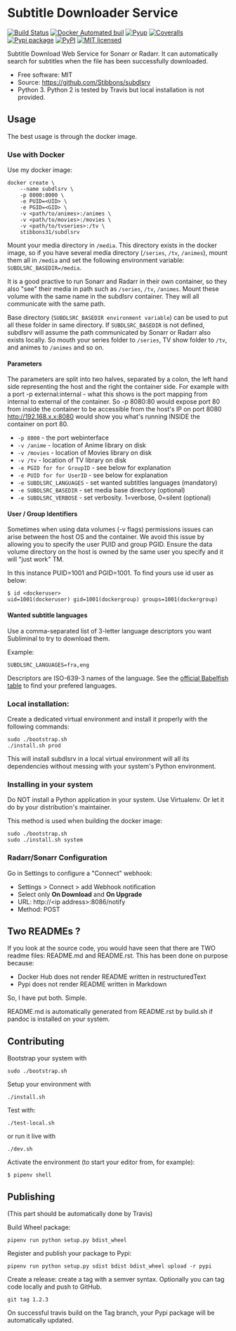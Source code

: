 <!-- [//]: # (!!!!!!!!!!!!!!!!!!!!!!!!!!!!!!!!!!!!!!!!!!!!!!!!!!!!!!!!!!!!!!!!!!!!!!!!!!!!!!!!!!!!!!!!!!)
[//]: # (           This file is automatically generated by 'build.sh' if 'pandoc' is installed.   )
[//]: # (                                                                                          )
[//]: # (                                   Edit 'README.rst' instead !                            )
[//]: # (!!!!!!!!!!!!!!!!!!!!!!!!!!!!!!!!!!!!!!!!!!!!!!!!!!!!!!!!!!!!!!!!!!!!!!!!!!!!!!!!!!!!!!!!!!) -->
Subtitle Downloader Service
===========================

[![Build
Status](https://travis-ci.org/Stibbons/subdlsrv.svg?branch=master)](https://travis-ci.org/Stibbons/subdlsrv)
[![Docker Automated
buil](https://img.shields.io/docker/build/stibbons31/subdlsrv.svg)](https://hub.docker.com/r/stibbons31/subdlsrv/builds/)
[![Pyup](https://pyup.io/repos/github/Stibbons/subdlsrv/shield.svg)](https://pyup.io/repos/github/Stibbons/subdlsrv/)
[![Coveralls](https://coveralls.io/repos/github/Stibbons/subdlsrv/badge.svg)](https://coveralls.io/github/Stibbons/subdlsrv)
[![Pypi
package](https://badge.fury.io/py/subdlsrv.svg)](https://pypi.python.org/pypi/subdlsrv/)
[![PyPI](https://img.shields.io/pypi/stibbons/subdlsrv.svg)](https://pypi.python.org/pypi/subdlsrv/)
[![MIT
licensed](https://img.shields.io/badge/license-MIT-blue.svg)](./LICENSE)

Subtitle Download Web Service for Sonarr or Radarr. It can automatically
search for subtitles when the file has been successfully downloaded.

-   Free software: MIT
-   Source: <https://github.com/Stibbons/subdlsrv>
-   Python 3. Python 2 is tested by Travis but local installation is not
    provided.

Usage
-----

The best usage is through the docker image.

### Use with Docker

Use my docker image:

    docker create \
        --name subdlsrv \
        -p 8000:8000 \
        -e PUID=<UID> \
        -e PGID=<GID> \
        -v <path/to/animes>:/animes \
        -v <path/to/movies>:/movies \
        -v <path/to/tvseries>:/tv \
        stibbons31/subdlsrv

Mount your media directory in `/media`. This directory exists in the
docker image, so if you have several media directory (`/series`, `/tv`,
`/animes`), mount them all in `/media` and set the following environment
variable: `SUBDLSRC_BASEDIR=/media`.

It is a good practive to run Sonarr and Radarr in their own container,
so they also "see" their media in path such as `/series`, `/tv`,
`/animes`. Mount these volume with the same name in the subdlsrv
container. They will all communicate with the same path.

Base directory (`SUBDLSRC_BASEDIR environment variable`) can be used to
put all these folder in same directory. If `SUBDLSRC_BASEDIR` is not
defined, subdlsrv will assume the path communicated by Sonarr or Radarr
also exists locally. So mouth your series folder to `/series`, TV show
folder to `/tv`, and animes to `/animes` and so on.

#### Parameters

The parameters are split into two halves, separated by a colon, the left
hand side representing the host and the right the container side. For
example with a port -p external:internal - what this shows is the port
mapping from internal to external of the container. So -p 8080:80 would
expose port 80 from inside the container to be accessible from the
host's IP on port 8080 <http://192.168.x.x:8080> would show you what's
running INSIDE the container on port 80.

-   `-p 8000` - the port webinterface
-   `-v /anime` - location of Anime library on disk
-   `-v /movies` - location of Movies library on disk
-   `-v /tv` - location of TV library on disk
-   `-e PGID for for GroupID` - see below for explanation
-   `-e PUID for for UserID` - see below for explanation
-   `-e SUBDLSRC_LANGUAGES` - set wanted subtitles languages (mandatory)
-   `-e SUBDLSRC_BASEDIR` - set media base directory (optional)
-   `-e SUBDLSRC_VERBOSE` - set verbosity. 1=verbose, 0=silent
    (optional)

#### User / Group Identifiers

Sometimes when using data volumes (-v flags) permissions issues can
arise between the host OS and the container. We avoid this issue by
allowing you to specify the user PUID and group PGID. Ensure the data
volume directory on the host is owned by the same user you specify and
it will "just work" TM.

In this instance PUID=1001 and PGID=1001. To find yours use id user as
below:

    $ id <dockeruser>
    uid=1001(dockeruser) gid=1001(dockergroup) groups=1001(dockergroup)

#### Wanted subtitle languages

Use a comma-separated list of 3-letter language descriptors you want
Subliminal to try to download them.

Example:

    SUBDLSRC_LANGUAGES=fra,eng

Descriptors are ISO-639-3 names of the language. See the [official
Babelfish
table](https://github.com/Diaoul/babelfish/blob/f403000dd63092cfaaae80be9f309fd85c7f20c9/babelfish/data/iso-639-3.tab)
to find your prefered languages.

### Local installation:

Create a dedicated virtual environment and install it properly with the
following commands:

    sudo ./bootstrap.sh
    ./install.sh prod

This will install subdlsrv in a local virtual environment will all its
dependencies without messing with your system's Python environment.

### Installing in your system

Do NOT install a Python application in your system. Use Virtualenv. Or
let it do by your distribution's maintainer.

This method is used when building the docker image:

    sudo ./bootstrap.sh
    sudo ./install.sh system

### Radarr/Sonarr Configuration

Go in Settings to configure a "Connect" webhook:

-   Settings &gt; Connect &gt; add Webhook notification
-   Select only **On Download** and **On Upgrade**
-   URL: http://&lt;ip address&gt;:8086/notify
-   Method: POST

Two READMEs ?
-------------

If you look at the source code, you would have seen that there are TWO
readme files: README.md and README.rst. This has been done on purpose
because:

-   Docker Hub does not render README written in restructuredText
-   Pypi does not render README written in Markdown

So, I have put both. Simple.

README.md is automatically generated from README.rst by build.sh if
pandoc is installed on your system.

Contributing
------------

Bootstrap your system with

    sudo ./bootstrap.sh

Setup your environment with

    ./install.sh

Test with:

    ./test-local.sh

or run it live with

    ./dev.sh

Activate the environment (to start your editor from, for example):

    $ pipenv shell

Publishing
----------

(This part should be automatically done by Travis)

Build Wheel package:

    pipenv run python setup.py bdist_wheel

Register and publish your package to Pypi:

    pipenv run python setup.py sdist bdist bdist_wheel upload -r pypi

Create a release: create a tag with a semver syntax. Optionally you can
tag code locally and push to GitHub.

    git tag 1.2.3

On successful travis build on the Tag branch, your Pypi package will be
automatically updated.
